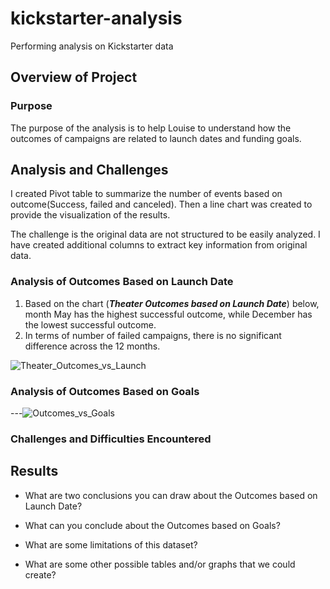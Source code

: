 # kickstarter-analysis
Performing analysis on Kickstarter data

## Overview of Project
### Purpose
The purpose of the analysis is to help Louise to understand how the outcomes of campaigns are related to launch dates and funding goals.

## Analysis and Challenges
I created Pivot table to summarize the number of events based on outcome(Success, failed and canceled). Then a line chart was created to provide the visualization of the results.

The challenge is the original data are not structured to be easily analyzed. I have created additional columns to extract key information from original data.

### Analysis of Outcomes Based on Launch Date

1. Based on the chart (***Theater Outcomes based on Launch Date***) below, month May has the highest successful outcome, while December has the lowest successful outcome.
2. In terms of number of failed campaigns, there is no significant difference across the 12 months.

![Theater_Outcomes_vs_Launch](https://user-images.githubusercontent.com/92648619/139609847-49bbc6d0-b10e-495d-adc1-f55e2a3c7b80.png)

### Analysis of Outcomes Based on Goals

---![Outcomes_vs_Goals](https://user-images.githubusercontent.com/92648619/139611726-a3cbadc7-31a1-4574-82f4-3521a1c812c8.png)


### Challenges and Difficulties Encountered

## Results

- What are two conclusions you can draw about the Outcomes based on Launch Date?

- What can you conclude about the Outcomes based on Goals?

- What are some limitations of this dataset?

- What are some other possible tables and/or graphs that we could create?



